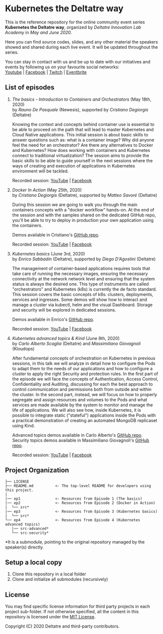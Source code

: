 # Kubernetes the Deltatre way

This is the reference repository for the online community event series **Kubernetes the Deltatre way**, organized by *Deltatre Innovation Lab Academy* in *May and June 2020*.

Here you can find source codes, slides, and any other material the speakers showed and shared during each live event. It will be updated throughout the series.

You can stay in contact with us and be up to date with our initiatives and events by following us on your favourite social networks:  
[Youtube](https://www.youtube.com/channel/UCVuzquhKvLgLWHE1MGyXXtw?view_as=subscriber) | [Facebook](https://www.facebook.com/pg/Deltatre-Innovation-Lab-108960177483382/) |  [Twitch](https://www.twitch.tv/dila_social) | [Eventbrite](https://www.eventbrite.it/o/deltatre-innovation-lab-28573599825)

## List of episodes

1. *The basics - Introduction to Containers and Orchestrators* (May 18th, 2020)  
    by *Rauno De Pasquale* (Newesis), supported by *Cristiano Degiorgis* (Deltatre)

    Knowing the context and concepts behind container use is essential to be able to proceed on the path that will lead to master Kubernetes and Cloud Native applications. This initial session is about basic skills to answer questions such as: what is a container image? Why did anyone feel the need for an orchestrator? Are there any alternatives to Docker and Kubernetes? How does working with containers and Kubernetes connect to traditional virtualization? The session aims to provide the basic skills to be able to guide yourself in the next sessions where the ways of creating and execution of applications in Kubernetes environment will be tackled.

    Recorded session: [YouTube](https://www.youtube.com/watch?v=42QRgaOemqM) | [Facebook](https://www.facebook.com/108960177483382/videos/541441690093508/)

2. *Docker In Action* (May 25th, 2020)  
    by *Cristiano Degiorgis* (Deltatre), supported by *Matteo Savoré* (Deltatre)

    During this session we are going to walk you through the main containers concepts with a "docker workflow" hands-on. At the end of the session and with the samples shared on the dedicated GitHub repo, you'll be able to try to deploy in production your own application using the containers.

    Demos available in Cristiano's [GitHub repo](https://github.com/crixo/docker-TTG).

    Recorded session: [YouTube](https://www.youtube.com/watch?v=b9Qk2LMXs_Y) | [Facebook](https://www.facebook.com/108960177483382/videos/265351014815975/)

3. *Kubernetes basics* (June 3rd, 2020)  
    by *Enrico Sabbadin* (Deltatre), supported by *Diego D'Agostini* (Deltatre)

    The management of container-based applications requires tools that take care of running the necessary images, ensuring the necessary connectivity at the network network level and ensuring that the system status is always the desired one. This type of instruments are called "orchestrators" and Kubernetes (k8s) is currently the de facto standard. This session covers the basic concepts of k8s: clusters, deployments, services and ingresses. Some demos will show how to interact and manage a cluster via kubectl, helm and the visual Dashboard. Storage and security will be explored in dedicated sessions.

    Demos available in Enrico's [GitHub repo](https://github.com/sabbadino/deltatre-community-meetups-session-3).

    Recorded session: [YouTube](https://youtu.be/zjuy6wLXsFY) | [Facebook](https://www.facebook.com/108960177483382/videos/747008249375581/)

4. *Kubernetes advanced topics & Kind* (June 8th, 2020)  
    by *Carlo Alberto Scaglia* (Deltatre) and *Massimiliano Giovagnoli* (Kloudops)

    After fundamental concepts of orchestration on Kubernetes in previous sessions, in this talk we will analyze in detail how to configure the Pods to adapt them to the needs of our applications and how to configure a cluster to apply the right Security and protection rules. In the first part of the episode we will face the concepts of Authentication, Access Control, Confidentiality and Auditing, discussing for each the best approach to control communication and permissions both from outside and within the cluster. In the second part, instead, we will focus on how to properly segregate and assign resources and volumes to the Pods and what services are made available by the system to monitor and manage the life of applications. We will also see how, inside Kubernetes, it is possible to integrate static ("stateful") applications inside the Pods with a practical demonstration of creating an automated MongoDB replicaset using Kind.

    Advanced topics demos available in Carlo Alberto's [GitHub repo](https://github.com/CarloAlbertoS/KDW-AdvancedK8S).  
    Security topics demos available in Massimiliano Giovagnoli's [GitHub repo](https://github.com/maxgio92/k8s-aaca-security-topics-session).

    Recorded session: [YouTube](https://youtu.be/jhkYvEgNT4A) | [Facebook](https://www.facebook.com/108960177483382/videos/183960489615097/)

## Project Organization

    ├── LICENSE
    ├── README.md          <- The top-level README for developers using this project.
    |
    |── ep1                <- Resources from Episode 1 (The basics)
    |── ep2                <- Resources from Episode 2 (Docker in Action)
    |  └── src*
    |── ep3                <- Resources from Episode 3 (Kubernetes basics)
    |  └── src*
    └── ep4                <- Resources from Episode 4 (Kubernetes advanced topics)
       |── src-advanced*
       └── src-security*

*It is a submodule, pointing to the original repository managed by the speaker(s) directly.

## Setup a local copy

1. Clone this repository in a local folder
2. Clone and initialize all submodules (recursively)

## License

You may find specific license information for third party projects in each project sub-folder. If not otherwise specified, all the content in this repository is licensed under the [MIT License](./LICENSE).

Copyright (C) 2020 Deltatre and third-party contributors.
